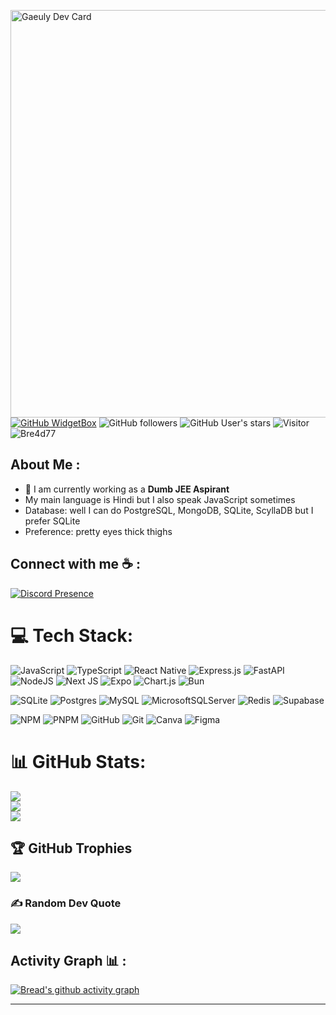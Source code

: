 <a href="https://app.daily.dev/gaeuly"><img src="https://api.daily.dev/devcards/v2/iTH80EymgAT3ocFRCnkyN.png?type=wide&r=pqy" width="652" alt="Gaeuly Dev Card"/></a>
[![GitHub WidgetBox](https://github-widgetbox.vercel.app/api/profile?username=Gaeuly\&data=followers,repositories,stars,commits\&theme=viridescent)](https://github.com/Gaeuly)
![GitHub followers](https://img.shields.io/github/followers/Bre4d777?style=social) ![GitHub User's stars](https://img.shields.io/github/stars/Bre4d777?style=social) ![Visitor](https://visitor-badge.laobi.icu/badge?page_id=Bre4d777.repoName) <img src="https://komarev.com/ghpvc/?username=Bre4d777" alt="Bre4d77" />

## About Me :

- 🏢 I am currently working as a **Dumb JEE Aspirant** 
- My main language is Hindi but I also speak JavaScript sometimes
- Database: well I can do PostgreSQL, MongoDB, SQLite, ScyllaDB but I prefer SQLite
- Preference: pretty eyes thick thighs 

## Connect with me ☕ :

[![Discord Presence](https://lanyard.cnrad.dev/api/931059762173464597)](https://discord.gg/EpX9Rp4c)

# 💻 Tech Stack:
![JavaScript](https://img.shields.io/badge/javascript-%23323330.svg?style=for-the-badge&logo=javascript&logoColor=%23F7DF1E) ![TypeScript](https://img.shields.io/badge/typescript-%23007ACC.svg?style=for-the-badge&logo=typescript&logoColor=white) ![React Native](https://img.shields.io/badge/react_native-%2320232a.svg?style=for-the-badge&logo=react&logoColor=%2361DAFB) ![Express.js](https://img.shields.io/badge/express.js-%23404d59.svg?style=for-the-badge&logo=express&logoColor=%2361DAFB) ![FastAPI](https://img.shields.io/badge/FastAPI-005571?style=for-the-badge&logo=fastapi) ![NodeJS](https://img.shields.io/badge/node.js-6DA55F?style=for-the-badge&logo=node.js&logoColor=white) ![Next JS](https://img.shields.io/badge/Next-black?style=for-the-badge&logo=next.js&logoColor=white) ![Expo](https://img.shields.io/badge/expo-1C1E24?style=for-the-badge&logo=expo&logoColor=#D04A37) ![Chart.js](https://img.shields.io/badge/chart.js-F5788D.svg?style=for-the-badge&logo=chart.js&logoColor=white) ![Bun](https://img.shields.io/badge/Bun-%23000000.svg?style=for-the-badge&logo=bun&logoColor=white)

![SQLite](https://img.shields.io/badge/sqlite-%2307405e.svg?style=for-the-badge&logo=sqlite&logoColor=white) ![Postgres](https://img.shields.io/badge/postgres-%23316192.svg?style=for-the-badge&logo=postgresql&logoColor=white) ![MySQL](https://img.shields.io/badge/mysql-4479A1.svg?style=for-the-badge&logo=mysql&logoColor=white) ![MicrosoftSQLServer](https://img.shields.io/badge/Microsoft%20SQL%20Server-CC2927?style=for-the-badge&logo=microsoft%20sql%20server&logoColor=white) ![Redis](https://img.shields.io/badge/redis-%23DD0031.svg?style=for-the-badge&logo=redis&logoColor=white) ![Supabase](https://img.shields.io/badge/Supabase-3ECF8E?style=for-the-badge&logo=supabase&logoColor=white)

![NPM](https://img.shields.io/badge/NPM-%23CB3837.svg?style=for-the-badge&logo=npm&logoColor=white) ![PNPM](https://img.shields.io/badge/pnpm-%234a4a4a.svg?style=for-the-badge&logo=pnpm&logoColor=f69220) ![GitHub](https://img.shields.io/badge/github-%23121011.svg?style=for-the-badge&logo=github&logoColor=white) ![Git](https://img.shields.io/badge/git-%23F05033.svg?style=for-the-badge&logo=git&logoColor=white) ![Canva](https://img.shields.io/badge/Canva-%2300C4CC.svg?style=for-the-badge&logo=Canva&logoColor=white) ![Figma](https://img.shields.io/badge/figma-%23F24E1E.svg?style=for-the-badge&logo=figma&logoColor=white)

# 📊 GitHub Stats:
![](https://github-readme-stats.vercel.app/api?username=bre4d777&theme=merko&hide_border=true&include_all_commits=true&count_private=true)<br/>
![](https://nirzak-streak-stats.vercel.app/?user=bre4d777&theme=merko&hide_border=true)<br/>
![](https://github-readme-stats.vercel.app/api/top-langs/?username=bre4d777&theme=merko&hide_border=true&include_all_commits=true&count_private=true&layout=compact)

## 🏆 GitHub Trophies
![](https://github-profile-trophy.vercel.app/?username=bre4d777&theme=merko&no-frame=true&no-bg=true&margin-w=4)

### ✍️ Random Dev Quote
![](https://quotes-github-readme.vercel.app/api?type=horizontal&theme=merko)

## Activity Graph 📊 :
[![Bread's github activity graph](https://github-readme-activity-graph.vercel.app/graph?username=Bre4d777&bg_color=000000&color=ffffff&line=00ffff&point=00ffff&area=true&hide_border=true)](https://github.com/ashutosh00710/github-readme-activity-graph)

---
